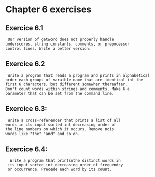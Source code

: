 # Chapter 6 exercises

## Exercice 6.1

     Our version of getword does not properly handle
    underscores, string constants, comments, or prepocessor
    control lines. Write a better version.

## Exercice 6.2

     Write a program that reads a program and prints in alphabetical
    order each groups of varaible name that are identical int the
    first 6 characters, but different somewher thereafter.
    Don't count words within strings and comments. Make 6 a
    parameter that can be set from the command line.

## Exercice 6.3:

     Write a cross-referencer that prints a list of all 
    words in its input sorted int decreasing order of 
    the line numbers on which it occurs. Remove nois 
    words like "the" "and" and so on.

## Exercice 6.4:

      Write a program that printsnthe distinct words in 
     its input sorted int decreasing order of frequendcy 
     or occurrence. Precede each word by its count.